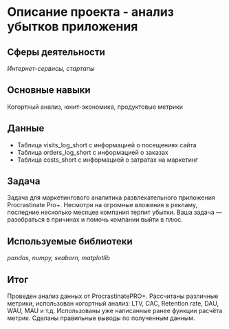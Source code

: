 # Описание проекта - анализ убытков приложения

## Сферы деятельности

*Интернет-сервисы, стартапы*

## Основные навыки

Когортный анализ, юнит-экономика, продуктовые метрики

## Данные

- Таблица visits_log_short с информацией о посещениях сайта
- Таблица orders_log_short с информацией о заказах
- Таблица costs_short с информацией о затратах на маркетинг

## Задача

Задача для маркетингового аналитика развлекательного приложения Procrastinate Pro+. Несмотря на огромные вложения в рекламу, последние несколько месяцев компания терпит убытки. Ваша задача — разобраться в причинах и помочь компании выйти в плюс.

## Используемые библиотеки

*pandas, numpy, seaborn, matplotlib*

## Итог

Проведен анализ данных от ProcrastinatePRO+. Рассчитаны различные метрики, использован когортный анализ: LTV, CAC, Retention rate, DAU, WAU, MAU и т.д. Использованы уже написанные ранее функции расчёта метрик. Сделаны правильные выводы по полученным данным.
